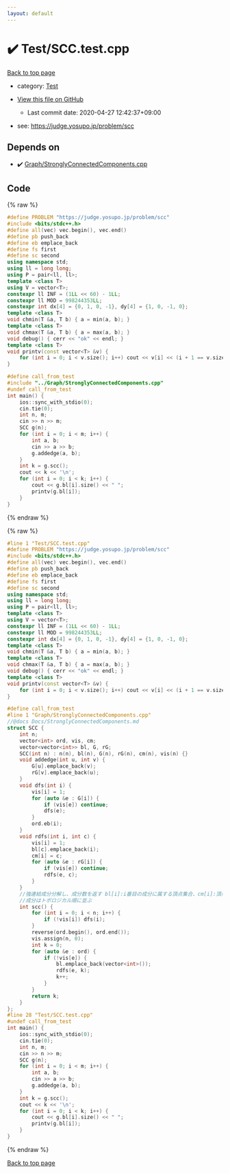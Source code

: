 ```yaml
---
layout: default
---
```


<!-- mathjax config similar to math.stackexchange -->
<script type="text/javascript" async
  src="https://cdnjs.cloudflare.com/ajax/libs/mathjax/2.7.5/MathJax.js?config=TeX-MML-AM_CHTML">
</script>
<script type="text/x-mathjax-config">
  MathJax.Hub.Config({
    TeX: { equationNumbers: { autoNumber: "AMS" }},
    tex2jax: {
      inlineMath: [ ['$','$'] ],
      processEscapes: true
    },
    "HTML-CSS": { matchFontHeight: false },
    displayAlign: "left",
    displayIndent: "2em"
  });
</script>

<script type="text/javascript" src="https://cdnjs.cloudflare.com/ajax/libs/jquery/3.4.1/jquery.min.js"></script>
<script src="https://cdn.jsdelivr.net/npm/jquery-balloon-js@1.1.2/jquery.balloon.min.js" integrity="sha256-ZEYs9VrgAeNuPvs15E39OsyOJaIkXEEt10fzxJ20+2I=" crossorigin="anonymous"></script>
<script type="text/javascript" src="../../assets/js/copy-button.js"></script>
<link rel="stylesheet" href="../../assets/css/copy-button.css" />


# :heavy_check_mark: Test/SCC.test.cpp

<a href="../../index.html">Back to top page</a>

* category: <a href="../../index.html#0cbc6611f5540bd0809a388dc95a615b">Test</a>
* <a href="{{ site.github.repository_url }}/blob/master/Test/SCC.test.cpp">View this file on GitHub</a>
    - Last commit date: 2020-04-27 12:42:37+09:00


* see: <a href="https://judge.yosupo.jp/problem/scc">https://judge.yosupo.jp/problem/scc</a>


## Depends on

* :heavy_check_mark: <a href="../../library/Graph/StronglyConnectedComponents.cpp.html">Graph/StronglyConnectedComponents.cpp</a>


## Code

<a id="unbundled"></a>
{% raw %}
```cpp
#define PROBLEM "https://judge.yosupo.jp/problem/scc"
#include <bits/stdc++.h>
#define all(vec) vec.begin(), vec.end()
#define pb push_back
#define eb emplace_back
#define fs first
#define sc second
using namespace std;
using ll = long long;
using P = pair<ll, ll>;
template <class T>
using V = vector<T>;
constexpr ll INF = (1LL << 60) - 1LL;
constexpr ll MOD = 998244353LL;
constexpr int dx[4] = {0, 1, 0, -1}, dy[4] = {1, 0, -1, 0};
template <class T>
void chmin(T &a, T b) { a = min(a, b); }
template <class T>
void chmax(T &a, T b) { a = max(a, b); }
void debug() { cerr << "ok" << endl; }
template <class T>
void printv(const vector<T> &v) {
    for (int i = 0; i < v.size(); i++) cout << v[i] << (i + 1 == v.size() ? '\n' : ' ');
}

#define call_from_test
#include "../Graph/StronglyConnectedComponents.cpp"
#undef call_from_test
int main() {
    ios::sync_with_stdio(0);
    cin.tie(0);
    int n, m;
    cin >> n >> m;
    SCC g(n);
    for (int i = 0; i < m; i++) {
        int a, b;
        cin >> a >> b;
        g.addedge(a, b);
    }
    int k = g.scc();
    cout << k << '\n';
    for (int i = 0; i < k; i++) {
        cout << g.bl[i].size() << " ";
        printv(g.bl[i]);
    }
}
```
{% endraw %}

<a id="bundled"></a>
{% raw %}
```cpp
#line 1 "Test/SCC.test.cpp"
#define PROBLEM "https://judge.yosupo.jp/problem/scc"
#include <bits/stdc++.h>
#define all(vec) vec.begin(), vec.end()
#define pb push_back
#define eb emplace_back
#define fs first
#define sc second
using namespace std;
using ll = long long;
using P = pair<ll, ll>;
template <class T>
using V = vector<T>;
constexpr ll INF = (1LL << 60) - 1LL;
constexpr ll MOD = 998244353LL;
constexpr int dx[4] = {0, 1, 0, -1}, dy[4] = {1, 0, -1, 0};
template <class T>
void chmin(T &a, T b) { a = min(a, b); }
template <class T>
void chmax(T &a, T b) { a = max(a, b); }
void debug() { cerr << "ok" << endl; }
template <class T>
void printv(const vector<T> &v) {
    for (int i = 0; i < v.size(); i++) cout << v[i] << (i + 1 == v.size() ? '\n' : ' ');
}

#define call_from_test
#line 1 "Graph/StronglyConnectedComponents.cpp"
//@docs Docs/StronglyConnectedComponents.md
struct SCC {
    int n;
    vector<int> ord, vis, cm;
    vector<vector<int>> bl, G, rG;
    SCC(int n) : n(n), bl(n), G(n), rG(n), cm(n), vis(n) {}
    void addedge(int u, int v) {
        G[u].emplace_back(v);
        rG[v].emplace_back(u);
    }
    void dfs(int i) {
        vis[i] = 1;
        for (auto &e : G[i]) {
            if (vis[e]) continue;
            dfs(e);
        }
        ord.eb(i);
    }
    void rdfs(int i, int c) {
        vis[i] = 1;
        bl[c].emplace_back(i);
        cm[i] = c;
        for (auto &e : rG[i]) {
            if (vis[e]) continue;
            rdfs(e, c);
        }
    }
    //強連結成分分解し、成分数を返す bl[i]:i番目の成分に属する頂点集合、cm[i]:頂点iの成分
    //成分はトポロジカル順に並ぶ
    int scc() {
        for (int i = 0; i < n; i++) {
            if (!vis[i]) dfs(i);
        }
        reverse(ord.begin(), ord.end());
        vis.assign(n, 0);
        int k = 0;
        for (auto &e : ord) {
            if (!vis[e]) {
                bl.emplace_back(vector<int>());
                rdfs(e, k);
                k++;
            }
        }
        return k;
    }
};
#line 28 "Test/SCC.test.cpp"
#undef call_from_test
int main() {
    ios::sync_with_stdio(0);
    cin.tie(0);
    int n, m;
    cin >> n >> m;
    SCC g(n);
    for (int i = 0; i < m; i++) {
        int a, b;
        cin >> a >> b;
        g.addedge(a, b);
    }
    int k = g.scc();
    cout << k << '\n';
    for (int i = 0; i < k; i++) {
        cout << g.bl[i].size() << " ";
        printv(g.bl[i]);
    }
}

```
{% endraw %}

<a href="../../index.html">Back to top page</a>


